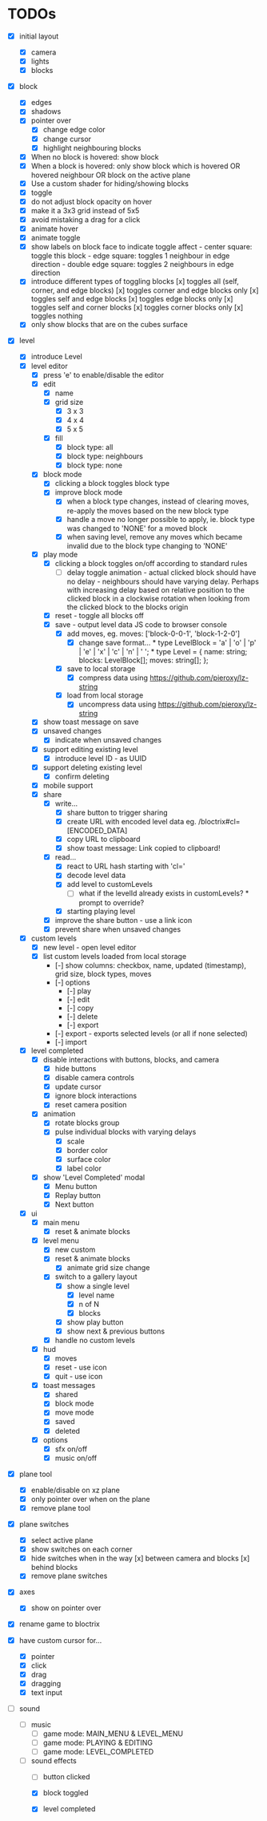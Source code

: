 # TODOs

- [x] initial layout
  - [x] camera
  - [x] lights
  - [x] blocks

- [x] block
  - [x] edges
  - [x] shadows
  - [x] pointer over
    - [x] change edge color
    - [x] change cursor
    - [x] highlight neighbouring blocks
  - [x] When no block is hovered: show block 
  - [x] When a block is hovered: only show block which is hovered OR hovered neighbour OR block on the active plane
  - [x] Use a custom shader for hiding/showing blocks
  - [x] toggle
  - [x] do not adjust block opacity on hover
  - [x] make it a 3x3 grid instead of 5x5
  - [x] avoid mistaking a drag for a click
  - [x] animate hover
  - [x] animate toggle
  - [x] show labels on block face to indicate toggle affect
        - center square: toggle this block
        - edge square: toggles 1 neighbour in edge direction
        - double edge square: toggles 2 neighbours in edge direction
  - [x] introduce different types of toggling blocks
        [x] toggles all (self, corner, and edge blocks)
        [x] toggles corner and edge blocks only
        [x] toggles self and edge blocks
        [x] toggles edge blocks only
        [x] toggles self and corner blocks
        [x] toggles corner blocks only
        [x] toggles nothing
  - [x] only show blocks that are on the cubes surface

- [x] level
  - [x] introduce Level
  - [x] level editor
    - [x] press 'e' to enable/disable the editor
    - [x] edit
      - [x] name
      - [x] grid size
        - [x] 3 x 3
        - [x] 4 x 4
        - [x] 5 x 5
      - [x] fill
        - [x] block type: all
        - [x] block type: neighbours
        - [x] block type: none
    - [x] block mode    
      - [x] clicking a block toggles block type
      - [x] improve block mode
        - [x] when a block type changes, instead of clearing moves, re-apply the moves based on the new block type
        - [x] handle a move no longer possible to apply, ie. block type was changed to 'NONE' for a moved block
        - [x] when saving level, remove any moves which became invalid due to the block type changing to 'NONE'

    - [x] play mode
      - [x] clicking a block toggles on/off according to standard rules
        - [ ] delay toggle animation
              - actual clicked block should have no delay
              - neighbours should have varying delay.  Perhaps with increasing delay based on relative position to   the clicked block in a clockwise rotation when looking from the clicked block to the blocks origin

      - [x] reset - toggle all blocks off
      - [x] save - output level data JS code to browser console
        - [x] add moves, eg. moves: ['block-0-0-1', 'block-1-2-0']
          - [x] change save format...
                * type LevelBlock = 'a' | 'o' | 'p' | 'e' | 'x' | 'c' | 'n' | ' ';
                * type Level = {
                    name: string;
                    blocks: LevelBlock[];
                    moves: string[];
                  };
        - [x] save to local storage
          - [x] compress data using https://github.com/pieroxy/lz-string
        - [x] load from local storage
          - [x] uncompress data using https://github.com/pieroxy/lz-string
    - [x] show toast message on save  
    - [x] unsaved changes
      - [x] indicate when unsaved changes

    - [x] support editing existing level
      - [x] introduce level ID - as UUID
    - [x] support deleting existing level
      - [x] confirm deleting
      
    - [x] mobile support
    - [x] share
      - [x] write...
        - [x] share button to trigger sharing
        - [x] create URL with encoded level data eg. <hostname>/bloctrix#cl=[ENCODED_DATA]
        - [x] copy URL to clipboard
        - [x] show toast message: Link copied to clipboard!
      - [x] read...
        - [x] react to URL hash starting with 'cl='
        - [x] decode level data
        - [x] add level to customLevels
          - [ ] what if the levelId already exists in customLevels?
                * prompt to override?
        - [x] starting playing level
      - [x] improve the share button - use a link icon   
      - [x] prevent share when unsaved changes

  - [x] custom levels
    - [x] new level - open level editor
    - [x] list custom levels loaded from local storage
      - [-] show columns: checkbox, name, updated (timestamp), grid size, block types, moves
      - [-] options
        - [-] play
        - [-] edit
        - [-] copy
        - [-] delete
        - [-] export
      - [-] export - exports selected levels (or all if none selected)
      - [-] import
  - [x] level completed
    - [x] disable interactions with buttons, blocks, and camera
      - [x] hide buttons
      - [x] disable camera controls
      - [x] update cursor
      - [x] ignore block interactions
      - [x] reset camera position
    - [x] animation
      - [x] rotate blocks group
      - [x] pulse individual blocks with varying delays
        - [x] scale
        - [x] border color
        - [x] surface color
        - [x] label color
    - [x] show 'Level Completed' modal
      - [x] Menu button
      - [x] Replay button
      - [x] Next button

  - [x] ui
    - [x] main menu
      - [x] reset & animate blocks
    - [x] level menu
      - [x] new custom
      - [x] reset & animate blocks
        - [x] animate grid size change
      - [x] switch to a gallery layout
          - [x] show a single level
            - [x] level name
            - [x] n of N
            - [x] blocks
          - [x] show play button  
          - [x] show next & previous buttons
      - [x] handle no custom levels

    - [x] hud
      - [x] moves
      - [x] reset - use icon
      - [x] quit - use icon
    - [x] toast messages
      - [x] shared
      - [x] block mode
      - [x] move mode
      - [x] saved
      - [x] deleted
    - [x] options
      - [x] sfx on/off
      - [x] music on/off

- [x] plane tool
  - [x] enable/disable on xz plane
  - [x] only pointer over when on the plane
  - [x] remove plane tool

- [x] plane switches  
  - [x] select active plane
  - [x] show switches on each corner
  - [x] hide switches when in the way
        [x] between camera and blocks
        [x] behind blocks
  - [x] remove plane switches      

- [x] axes
  - [x] show on pointer over

- [x] rename game to bloctrix

- [x] have custom cursor for...
  - [x] pointer
  - [x] click
  - [x] drag
  - [x] dragging
  - [x] text input

- [ ] sound
  - [ ] music
    - [ ] game mode: MAIN_MENU & LEVEL_MENU
    - [ ] game mode: PLAYING & EDITING
    - [ ] game mode: LEVEL_COMPLETED
  - [ ] sound effects
    - [ ] button clicked
    - [x] block toggled
    - [x] level completed

